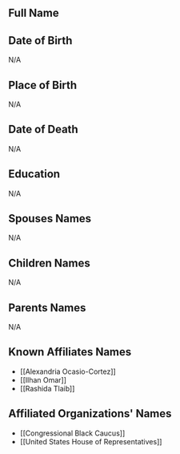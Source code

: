 ## Full Name


## Date of Birth
N/A

## Place of Birth
N/A

## Date of Death
N/A

## Education
N/A

## Spouses Names
N/A

## Children Names
N/A

## Parents Names
N/A

## Known Affiliates Names
- [[Alexandria Ocasio-Cortez]]
- [[Ilhan Omar]]
- [[Rashida Tlaib]]

## Affiliated Organizations' Names
- [[Congressional Black Caucus]]
- [[United States House of Representatives]]

